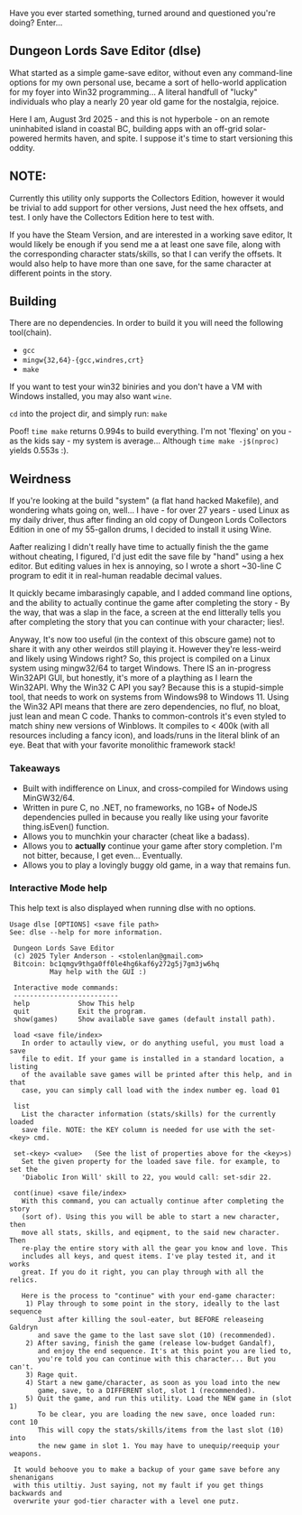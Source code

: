 Have you ever started something, turned around and questioned you're doing?
Enter...

## Dungeon Lords Save Editor (dlse) 

What started as a simple game-save editor, without even any command-line 
options for my own personal use, became a sort of hello-world application 
for my foyer into Win32 programming... A literal handfull of "lucky" 
individuals who play a nearly 20 year old game for the nostalgia, rejoice.

Here I am, August 3rd 2025 - and this is not hyperbole - on an remote
uninhabited island in coastal BC, building apps with an off-grid solar-powered 
hermits haven, and spite. I suppose it's time to start versioning this oddity.

## NOTE:

Currently this utility only supports the Collectors Edition, however it would
be trivial to add support for other versions, Just need the hex offsets, and
test.  I only have the Collectors Edition here to test with.

If you have the Steam Version, and are interested in a working save editor, 
It would likely be enough if you send me a at least one save file, along with 
the corresponding character stats/skills, so that I can verify the offsets.
It would also help to have more than one save, for the same character at
different points in the story. 

## Building

There are no dependencies. In order to build it you will need the following
tool(chain). 
- `gcc`
- `mingw{32,64}-{gcc,windres,crt}`
- `make`

If you want to test your win32 biniries and you don't have a VM with Windows
installed, you may also want `wine`. 

`cd` into the project dir, and simply run:
`make`

Poof! `time make` returns 0.994s to build everything. I'm not 'flexing' on 
you - as the kids say - my system is average... Although `time make -j$(nproc)`
yields 0.553s :).

## Weirdness

If you're looking at the build "system" (a flat hand hacked Makefile), and 
wondering whats going on, well... I have - for over 27 years - used Linux as 
my daily driver, thus after finding an old copy of Dungeon Lords Collectors 
Edition in one of my 55-gallon drums, I decided to install it using Wine.

Aafter realizing I didn't really have time to actually finish the the game
without cheating, I figured, I'd just edit the save file by "hand" using a hex 
editor. But editing values in hex is annoying, so I wrote a short  ~30-line 
C program to edit it in real-human readable decimal values.

It quickly became imbarasingly capable, and I added command line options, and 
the ability to actually continue the game after completing the story - By the way, 
that was a slap in the face, a screen at the end litterally tells you after
completing the story that you can continue with your character; lies!. 

Anyway, It's now too useful (in the context of this obscure game) not to share
it with any other weirdos still playing it. However they're less-weird and 
likely using Windows right?  So, this project is compiled on a Linux system 
using mingw32/64 to target Windows.  There IS an in-progress Win32API GUI, but
honestly, it's more of a plaything as I learn the Win32API. Why the Win32 C API
you say? Because this is a stupid-simple tool, that needs to work on systems 
from Windows98 to Windows 11. Using the Win32 API means that there are zero 
dependencies, no fluf, no bloat, just lean and mean C code. Thanks to 
common-controls it's even styled to match shiny new versions of Winblows. It
compiles to < 400k (with all resources including a fancy icon), and loads/runs 
in the literal blink of an eye.  Beat that with your favorite monolithic 
framework stack!

### Takeaways
- Built with indifference on Linux, and cross-compiled for Windows using 
  MinGW32/64.
- Written in pure C, no .NET, no frameworks, no 1GB+ of NodeJS dependencies
  pulled in because you really like using your favorite thing.isEven() function.
- Allows you to munchkin your character (cheat like a badass).
- Allows you to **actually** continue your game after story completion. I'm not
  bitter, because, I get even... Eventually.
- Allows you to play a lovingly buggy old game, in a way that remains fun.


### Interactive Mode help
This help text is also displayed when running dlse with no options.

```text
Usage dlse [OPTIONS] <save file path>
See: dlse --help for more information.

 Dungeon Lords Save Editor
 (c) 2025 Tyler Anderson - <stolenlan@gmail.com>
 Bitcoin: bc1qmgv9thga0ff0le4hg6kaf6y272g5j7gm3jw6hq
          May help with the GUI :)

 Interactive mode commands:
 --------------------------
 help            Show This help
 quit            Exit the program.
 show(games)     Show available save games (default install path).

 load <save file/index>
   In order to actaully view, or do anything useful, you must load a save
   file to edit. If your game is installed in a standard location, a listing
   of the available save games will be printed after this help, and in that
   case, you can simply call load with the index number eg. load 01

 list
   List the character information (stats/skills) for the currently loaded
   save file. NOTE: the KEY column is needed for use with the set-<key> cmd.

 set-<key> <value>   (See the list of properties above for the <key>s)
   Set the given property for the loaded save file. for example, to set the
   'Diabolic Iron Will' skill to 22, you would call: set-sdir 22.

 cont(inue) <save file/index>
   With this command, you can actually continue after completing the story
   (sort of). Using this you will be able to start a new character, then
   move all stats, skills, and eqipment, to the said new character. Then
   re-play the entire story with all the gear you know and love. This
   includes all keys, and quest items. I've play tested it, and it works
   great. If you do it right, you can play through with all the relics.

   Here is the process to "continue" with your end-game character:
    1) Play through to some point in the story, ideally to the last sequence
       Just after killing the soul-eater, but BEFORE releaseing Galdryn
       and save the game to the last save slot (10) (recommended).
    2) After saving, finish the game (release low-budget Gandalf), 
       and enjoy the end sequence. It's at this point you are lied to,
       you're told you can continue with this character... But you can't.
    3) Rage quit.
    4) Start a new game/character, as soon as you load into the new
       game, save, to a DIFFERENT slot, slot 1 (recommended).
    5) Quit the game, and run this utility. Load the NEW game in (slot 1)
       To be clear, you are loading the new save, once loaded run: cont 10
       This will copy the stats/skills/items from the last slot (10) into
       the new game in slot 1. You may have to unequip/reequip your weapons.

 It would behoove you to make a backup of your game save before any shenanigans
 with this utiltiy. Just saying, not my fault if you get things backwards and 
 overwrite your god-tier character with a level one putz.

```